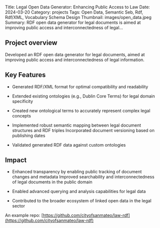 Title: Legal Open Data Generator: Enhancing Public Access to Law
Date: 2024-03-20
Category: projects
Tags: Open Data, Semantic Seb, Rdf, Rdf/XML, Vocabulary Schema Design
Thumbnail: images/open_data.jpeg
Summary: RDF open data generator for legal documents is aimed at improving public access and interconnectedness of legal...

## Project overview

Developed an RDF open data generator for legal documents, aimed at improving public access and interconnectedness of legal information.

## Key Features

- Generated RDF/XML format for optimal compatibility and readability

- Extended existing ontologies (e.g., Dublin Core Terms) for legal domain specificity

- Created new ontological terms to accurately represent complex legal concepts

- Implemented robust semantic mapping between legal document structures and RDF triples Incorporated document versioning based on publishing dates

- Validated generated RDF data against custom ontologies

## Impact

- Enhanced transparency by enabling public tracking of document changes and metadata Improved searchability and interconnectedness of legal documents in the public domain

- Enabled advanced querying and analysis capabilities for legal data

- Contributed to the broader ecosystem of linked open data in the legal sector

An example repo: [https://github.com/cityofsanmateo/law-rdf](https://github.com/cityofsanmateo/law-rdf)
